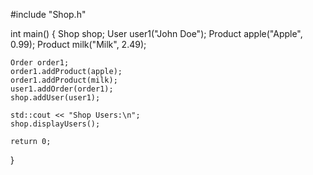 #include "Shop.h"

int main() {
    Shop shop;
    User user1("John Doe");
    Product apple("Apple", 0.99);
    Product milk("Milk", 2.49);

    Order order1;
    order1.addProduct(apple);
    order1.addProduct(milk);
    user1.addOrder(order1);
    shop.addUser(user1);

    std::cout << "Shop Users:\n";
    shop.displayUsers();

    return 0;
}
